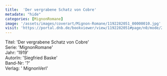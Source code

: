 ```yaml
---
title:  'Der vergrabene Schatz von Cobre'
metadate: "hide"
categories: [MignonRomane]
image: '/assets/images/coverart/Mignon-Romane/1192282051_00000010.jpg'
visit: 'https://portal.dnb.de/bookviewer/view/1192282051#page/n0/mode/2up'
---
```

Titel: 'Der vergrabene Schatz von Cobre' <br>
Serie: 'MignonRomane' <br>
Jahr: '1919' <br>
AutorIn: 'Siegfried Baske' <br>
Band-Nr: '?' <br>
Verlag: ' MignonVerl'